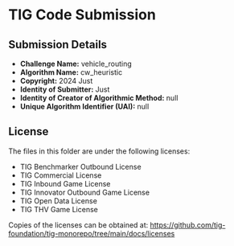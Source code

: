 # TIG Code Submission

## Submission Details

* **Challenge Name:** vehicle_routing
* **Algorithm Name:** cw_heuristic
* **Copyright:** 2024 Just
* **Identity of Submitter:** Just
* **Identity of Creator of Algorithmic Method:** null
* **Unique Algorithm Identifier (UAI):** null

## License

The files in this folder are under the following licenses:
* TIG Benchmarker Outbound License
* TIG Commercial License
* TIG Inbound Game License
* TIG Innovator Outbound Game License
* TIG Open Data License
* TIG THV Game License

Copies of the licenses can be obtained at:
https://github.com/tig-foundation/tig-monorepo/tree/main/docs/licenses